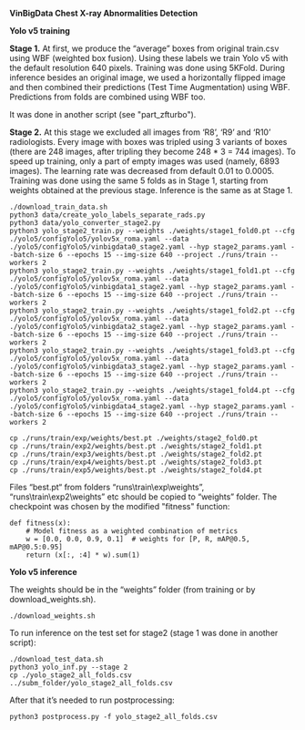 **VinBigData Chest X-ray Abnormalities Detection**

**Yolo v5 training**

**Stage 1.** At first, we produce the “average” boxes from original
train.csv using WBF (weighted box fusion). Using these labels we train
Yolo v5 with the default resolution 640 pixels. Training was done using
5KFold. During inference besides an original image, we used a
horizontally flipped image and then combined their predictions (Test
Time Augmentation) using WBF. Predictions from folds are combined using
WBF too.

It was done in another script (see "part_zfturbo").

**Stage 2.** At this stage we excluded all images from ‘R8’, ‘R9’ and
‘R10’ radiologists. Every image with boxes was tripled using 3 variants
of boxes (there are 248 images, after tripling they become 248 \* 3 =
744 images). To speed up training, only a part of empty images was used
(namely, 6893 images). The learning rate was decreased from default 0.01
to 0.0005. Training was done using the same 5 folds as in Stage 1,
starting from weights obtained at the previous stage. Inference is the
same as at Stage 1. 

```
./download_train_data.sh
python3 data/create_yolo_labels_separate_rads.py
python3 data/yolo_converter_stage2.py
python3 yolo_stage2_train.py --weights ./weights/stage1_fold0.pt --cfg ./yolo5/configYolo5/yolov5x_roma.yaml --data ./yolo5/configYolo5/vinbigdata0_stage2.yaml --hyp stage2_params.yaml --batch-size 6 --epochs 15 --img-size 640 --project ./runs/train --workers 2
python3 yolo_stage2_train.py --weights ./weights/stage1_fold1.pt --cfg ./yolo5/configYolo5/yolov5x_roma.yaml --data ./yolo5/configYolo5/vinbigdata1_stage2.yaml --hyp stage2_params.yaml --batch-size 6 --epochs 15 --img-size 640 --project ./runs/train --workers 2
python3 yolo_stage2_train.py --weights ./weights/stage1_fold2.pt --cfg ./yolo5/configYolo5/yolov5x_roma.yaml --data ./yolo5/configYolo5/vinbigdata2_stage2.yaml --hyp stage2_params.yaml --batch-size 6 --epochs 15 --img-size 640 --project ./runs/train --workers 2
python3 yolo_stage2_train.py --weights ./weights/stage1_fold3.pt --cfg ./yolo5/configYolo5/yolov5x_roma.yaml --data ./yolo5/configYolo5/vinbigdata3_stage2.yaml --hyp stage2_params.yaml --batch-size 6 --epochs 15 --img-size 640 --project ./runs/train --workers 2
python3 yolo_stage2_train.py --weights ./weights/stage1_fold4.pt --cfg ./yolo5/configYolo5/yolov5x_roma.yaml --data ./yolo5/configYolo5/vinbigdata4_stage2.yaml --hyp stage2_params.yaml --batch-size 6 --epochs 15 --img-size 640 --project ./runs/train --workers 2

cp ./runs/train/exp/weights/best.pt ./weights/stage2_fold0.pt
cp ./runs/train/exp2/weights/best.pt ./weights/stage2_fold1.pt
cp ./runs/train/exp3/weights/best.pt ./weights/stage2_fold2.pt
cp ./runs/train/exp4/weights/best.pt ./weights/stage2_fold3.pt
cp ./runs/train/exp5/weights/best.pt ./weights/stage2_fold4.pt
```

Files “best.pt“ from folders “runs\\train\\exp\\weights”,
“runs\\train\\exp2\\weights” etc should be copied to “weights” folder. 
The checkpoint was chosen by the modified "fitness" function:
```
def fitness(x):
    # Model fitness as a weighted combination of metrics
    w = [0.0, 0.0, 0.9, 0.1]  # weights for [P, R, mAP@0.5, mAP@0.5:0.95]
    return (x[:, :4] * w).sum(1)
```

**Yolo v5 inference**

The weights should be in the “weights” folder (from training or by download_weights.sh).

```
./download_weights.sh
```

To run inference on the test set for stage2 (stage 1 was done in another script):

```
./download_test_data.sh
python3 yolo_inf.py --stage 2
cp ./yolo_stage2_all_folds.csv ../subm_folder/yolo_stage2_all_folds.csv
```

After that it’s needed to run postprocessing:

```
python3 postprocess.py -f yolo_stage2_all_folds.csv
```
